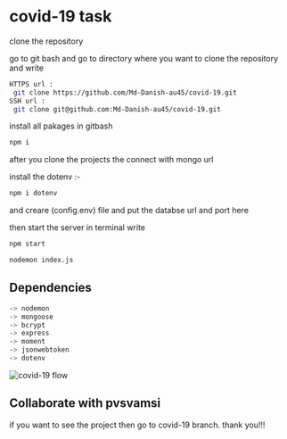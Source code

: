 
#                                                      covid-19 task
clone the repository

go to git bash and go to directory where you want to clone the repository and write 

```bash
HTTPS url :
 git clone https://github.com/Md-Danish-au45/covid-19.git 
SSH url :
 git clone git@github.com:Md-Danish-au45/covid-19.git
```

install all pakages in gitbash

```bash
npm i 
```

after you clone the projects the connect with mongo url

install the dotenv :- 
```bash
npm i dotenv
```

and creare (config.env) file  and put the databse url and port here

then start the server in terminal
write 
```bash
npm start
```

```bash
nodemon index.js
```

## Dependencies

```bash
-> nodemon
-> mongoose 
-> bcrypt 
-> express 
-> moment 
-> jsonwebtoken 
-> dotenv 

```
![covid-19 flow](https://user-images.githubusercontent.com/82753592/208303990-9ee12cca-8fc5-401b-93c7-b4e442ca38a7.jpg)

## Collaborate with pvsvamsi

if you want to see the project then go to covid-19 branch.
thank you!!!

